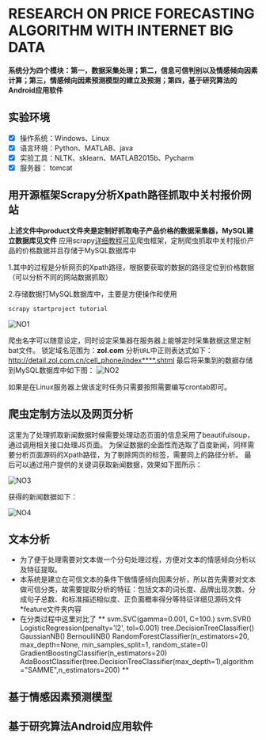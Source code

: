 # RESEARCH ON PRICE FORECASTING ALGORITHM WITH INTERNET BIG DATA 
**系统分为四个模块：第一，数据采集处理；第二，信息可信判别以及情感倾向因素计算；第三，情感倾向因素预测模型的建立及预测；第四，基于研究算法的Android应用软件**
## 实验环境

- [x] 操作系统：Windows、Linux
- [x] 语言环境：Python、MATLAB、java
- [x] 实验工具：NLTK、sklearn、MATLAB2015b、Pycharm
- [x] 服务器：  tomcat

## 用开源框架Scrapy分析Xpath路径抓取中关村报价网站
**上述文件中product文件夹是定制好抓取电子产品价格的数据采集器，MySQL建立数据库见文件**
应用scrapy[详细教程可见](https://scrapy-chs.readthedocs.io/zh_CN/0.24/intro/tutorial.html)爬虫框架，定制爬虫抓取中关村报价产品的价格数据并且存储于MySQL数据库中

1.其中的过程是分析网页的Xpath路径，根据要获取的数据的路径定位到价格数据（可以分析不同的网站数据抓取）

2.存储数据打MySQL数据库中，主要是方便操作和使用
```bash
scrapy startproject tutorial
```

![NO1](http://o84hyclg0.bkt.clouddn.com/bs0.png)


爬虫名字可以随意设定，同时设定采集器在服务器上能够定时采集数据这里定制bat文件。
锁定域名范围为：**zol.com**
分析`URL`中正则表达式如下：
http://detail.zol.com.cn/cell_phone/index****.shtml
最后将采集到的数据存储到MySQL数据库中如下图：
![NO2](http://o84hyclg0.bkt.clouddn.com/bs1.png)

如果是在Linux服务器上做该定时任务只需要按照需要编写crontab即可。
## 爬虫定制方法以及网页分析
这里为了处理抓取新闻数据时候需要处理动态页面的信息采用了beautifulsoup，通过调用相关接口处理JS页面。
为保证数据的全面性而选取了百度新闻，同样需要分析页面源码的Xpath路径，为了剔除网页的标签，需要同上的路径分析。
最后可以通过用户提供的关键词获取新闻数据，效果如下图所示：

![NO3](http://o84hyclg0.bkt.clouddn.com/bs2.png)


获得的新闻数据如下：


![NO4](http://o84hyclg0.bkt.clouddn.com/bs3.png)

## 文本分析
- 为了便于处理需要对文本做一个分句处理过程，方便对文本的情感倾向分析以及特征提取。
- 本系统是建立在可信文本的条件下做情感倾向因素分析，所以首先需要对文本做可信分类，故需要提取分析的特征：包括文本的词长度、品牌出现次数、分成句子总数、和标准描述相似度、正负面概率得分等特征详细见源码文件\*feature文件夹内容
- 在分类过程中这里对比了
**
svm.SVC(gamma=0.001, C=100.)
svm.SVR()
LogisticRegression(penalty='l2', tol=0.001)
tree.DecisionTreeClassifier()
GaussianNB()
BernoulliNB()
RandomForestClassifier(n_estimators=20, max_depth=None, min_samples_split=1, random_state=0)
GradientBoostingClassifier(n_estimators=20)
AdaBoostClassifier(tree.DecisionTreeClassifier(max_depth=1),algorithm="SAMME",n_estimators=200)
**

## 基于情感因素预测模型

## 基于研究算法Android应用软件

